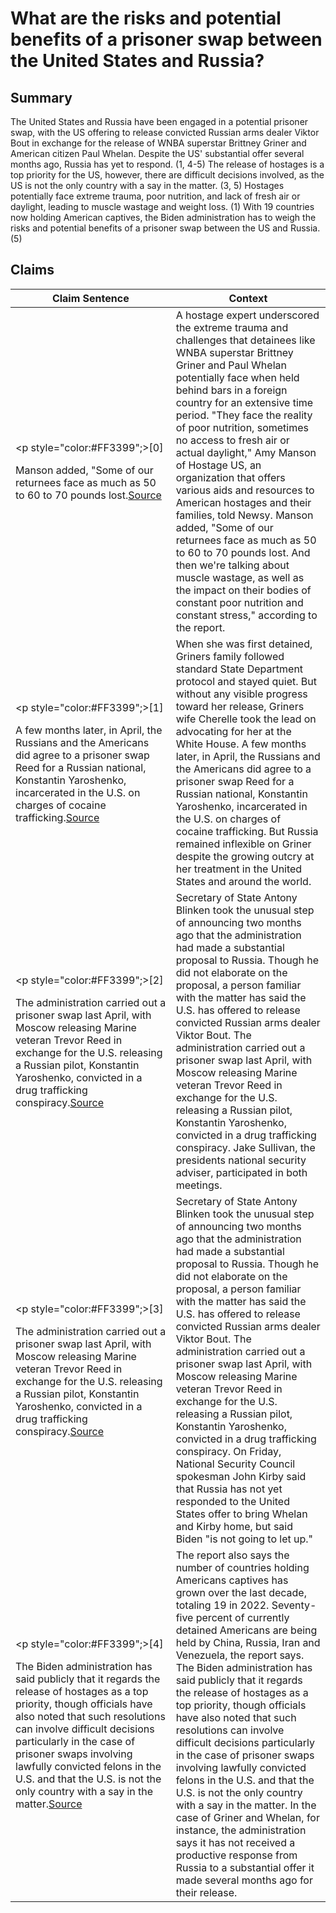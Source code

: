 # What are the risks and potential benefits of a prisoner swap between the United States and Russia?

## Summary
The United States and Russia have been engaged in a potential prisoner swap, with the US offering to release convicted Russian arms dealer Viktor Bout in exchange for the release of WNBA superstar Brittney Griner and American citizen Paul Whelan. Despite the US' substantial offer several months ago, Russia has yet to respond. (1, 4-5) The release of hostages is a top priority for the US, however, there are difficult decisions involved, as the US is not the only country with a say in the matter. (3, 5) Hostages potentially face extreme trauma, poor nutrition, and lack of fresh air or daylight, leading to muscle wastage and weight loss. (1) With 19 countries now holding American captives, the Biden administration has to weigh the risks and potential benefits of a prisoner swap between the US and Russia. (5)

## Claims
| Claim Sentence | Context |
|---|---|
|<p style="color:#FF3399";>[0]</p>Manson added, "Some of our returnees face as much as 50 to 60 to 70 pounds lost.<a href="https://www.insider.com/expert-says-detainees-like-brittney-griner-face-trauma-poor-nutrition-while-detained-report-2022-9" target="_blank">Source</a>| A hostage expert underscored the extreme trauma and challenges that detainees like WNBA superstar Brittney Griner and Paul Whelan potentially face when held behind bars in a foreign country for an extensive time period. "They face the reality of poor nutrition, sometimes no access to fresh air or actual daylight," Amy Manson of Hostage US, an organization that offers various aids and resources to American hostages and their families, told Newsy. Manson added, "Some of our returnees face as much as 50 to 60 to 70 pounds lost. And then we're talking about muscle wastage, as well as the impact on their bodies of constant poor nutrition and constant stress," according to the report.|
|<p style="color:#FF3399";>[1]</p>A few months later, in April, the Russians and the Americans did agree to a prisoner swap Reed for a Russian national, Konstantin Yaroshenko, incarcerated in the U.S. on charges of cocaine trafficking.<a href="https://nymag.com/intelligencer/2022/09/the-queens-lawyer-who-could-help-free-brittney-griner.html" target="_blank">Source</a>| When she was first detained, Griners family followed standard State Department protocol and stayed quiet. But without any visible progress toward her release, Griners wife Cherelle took the lead on advocating for her at the White House. A few months later, in April, the Russians and the Americans did agree to a prisoner swap Reed for a Russian national, Konstantin Yaroshenko, incarcerated in the U.S. on charges of cocaine trafficking. But Russia remained inflexible on Griner despite the growing outcry at her treatment in the United States and around the world.|
|<p style="color:#FF3399";>[2]</p>The administration carried out a prisoner swap last April, with Moscow releasing Marine veteran Trevor Reed in exchange for the U.S. releasing a Russian pilot, Konstantin Yaroshenko, convicted in a drug trafficking conspiracy.<a href="https://www.fox5vegas.com/2022/09/16/biden-meeting-with-families-whelan-griner-white-house/" target="_blank">Source</a>| Secretary of State Antony Blinken took the unusual step of announcing two months ago that the administration had made a substantial proposal to Russia. Though he did not elaborate on the proposal, a person familiar with the matter has said the U.S. has offered to release convicted Russian arms dealer Viktor Bout. The administration carried out a prisoner swap last April, with Moscow releasing Marine veteran Trevor Reed in exchange for the U.S. releasing a Russian pilot, Konstantin Yaroshenko, convicted in a drug trafficking conspiracy. Jake Sullivan, the presidents national security adviser, participated in both meetings.|
|<p style="color:#FF3399";>[3]</p>The administration carried out a prisoner swap last April, with Moscow releasing Marine veteran Trevor Reed in exchange for the U.S. releasing a Russian pilot, Konstantin Yaroshenko, convicted in a drug trafficking conspiracy.<a href="https://www.ny1.com/nyc/all-boroughs/news/2022/09/20/biden-griner-whelan-jake-sullivan-russia-us" target="_blank">Source</a>| Secretary of State Antony Blinken took the unusual step of announcing two months ago that the administration had made a substantial proposal to Russia. Though he did not elaborate on the proposal, a person familiar with the matter has said the U.S. has offered to release convicted Russian arms dealer Viktor Bout. The administration carried out a prisoner swap last April, with Moscow releasing Marine veteran Trevor Reed in exchange for the U.S. releasing a Russian pilot, Konstantin Yaroshenko, convicted in a drug trafficking conspiracy. On Friday, National Security Council spokesman John Kirby said that Russia has not yet responded to the United States offer to bring Whelan and Kirby home, but said Biden "is not going to let up."|
|<p style="color:#FF3399";>[4]</p>The Biden administration has said publicly that it regards the release of hostages as a top priority, though officials have also noted that such resolutions can involve difficult decisions particularly in the case of prisoner swaps involving lawfully convicted felons in the U.S. and that the U.S. is not the only country with a say in the matter.<a href="https://news.yahoo.com/advocacy-group-seeks-white-house-160009836.html" target="_blank">Source</a>| The report also says the number of countries holding Americans captives has grown over the last decade, totaling 19 in 2022. Seventy-five percent of currently detained Americans are being held by China, Russia, Iran and Venezuela, the report says. The Biden administration has said publicly that it regards the release of hostages as a top priority, though officials have also noted that such resolutions can involve difficult decisions particularly in the case of prisoner swaps involving lawfully convicted felons in the U.S. and that the U.S. is not the only country with a say in the matter. In the case of Griner and Whelan, for instance, the administration says it has not received a productive response from Russia to a substantial offer it made several months ago for their release.|
